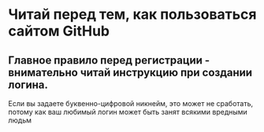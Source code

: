 # Читай перед тем, как пользоваться сайтом GitHub

## Главное правило перед регистрации - внимательно читай инструкцию при создании логина.

Если вы задаете буквенно-цифровой никнейм, это может не сработать, потому как ваш любимый логин может быть занят всякими вредными людьм
